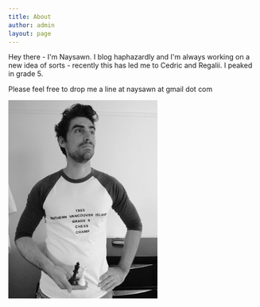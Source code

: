 ```yaml
---
title: About
author: admin
layout: page
---
```


Hey there - I'm Naysawn. I blog haphazardly and I'm always working on a new idea of sorts - recently this has led me to Cedric and Regalii. I peaked in grade 5.

Please feel free to drop me a line at naysawn at gmail dot com

<img style="width: 300px;" src="/assets/photos/chess.jpg" />
